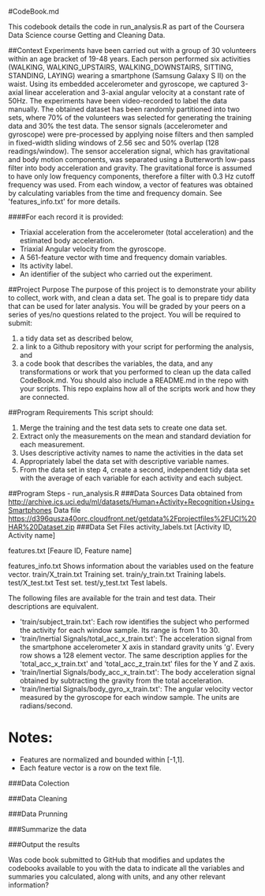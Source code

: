 #CodeBook.md

This codebook details the code in run_analysis.R as part of the Coursera Data Science course Getting and Cleaning Data.

##Context
Experiments have been carried out with a group of 30 volunteers within an age bracket of 19-48 years. 
Each person performed six activities (WALKING, WALKING_UPSTAIRS, WALKING_DOWNSTAIRS, SITTING, STANDING, LAYING) wearing a smartphone (Samsung Galaxy S II) on the waist. 
Using its embedded accelerometer and gyroscope, we captured 3-axial linear acceleration and 3-axial angular velocity at a constant rate of 50Hz. 
The experiments have been video-recorded to label the data manually. 
The obtained dataset has been randomly partitioned into two sets, where 70% of the volunteers was selected for generating the training data and 30% the test data. 
The sensor signals (accelerometer and gyroscope) were pre-processed by applying noise filters and then sampled in fixed-width sliding windows of 2.56 sec and 50% overlap (128 readings/window). 
The sensor acceleration signal, which has gravitational and body motion components, was separated using a Butterworth low-pass filter into body acceleration and gravity. 
The gravitational force is assumed to have only low frequency components, therefore a filter with 0.3 Hz cutoff frequency was used. 
From each window, a vector of features was obtained by calculating variables from the time and frequency domain. See 'features_info.txt' for more details. 

####For each record it is provided:
- Triaxial acceleration from the accelerometer (total acceleration) and the estimated body acceleration.
- Triaxial Angular velocity from the gyroscope. 
- A 561-feature vector with time and frequency domain variables. 
- Its activity label. 
- An identifier of the subject who carried out the experiment.


##Project Purpose
The purpose of this project is to demonstrate your ability to collect, work with, and clean a data set. 
The goal is to prepare tidy data that can be used for later analysis. You will be graded by your peers on a series of yes/no questions related to the project. 
You will be required to submit: 
1) a tidy data set as described below, 
2) a link to a Github repository with your script for performing the analysis, and 
3) a code book that describes the variables, the data, and any transformations or work that you performed to clean up the data called CodeBook.md. You should also include a README.md in the repo with your scripts. This repo explains how all of the scripts work and how they are connected.  

  
##Program Requirements
 This script should: 
 1.	Merge the training and the test data sets to create one data set.
 2.	Extract only the measurements on the mean and standard deviation for each measurement. 
 3.	Uses descriptive activity names to name the activities in the data set
 4.	Appropriately label the data set with descriptive variable names. 
 5.	From the data set in step 4, create a second, independent tidy data set with the average of each variable for each activity and each subject.
 


##Program Steps - run_analysis.R
###Data Sources
 Data obtained from http://archive.ics.uci.edu/ml/datasets/Human+Activity+Recognition+Using+Smartphones 
 Data file https://d396qusza40orc.cloudfront.net/getdata%2Fprojectfiles%2FUCI%20HAR%20Dataset.zip 
###Data Set Files
activity_labels.txt [Activity ID, Activity name]

features.txt 		[Feaure ID, Feature name]

features_info.txt 	Shows information about the variables used on the feature vector.
train/X_train.txt 	Training set.
train/y_train.txt 	Training labels.
test/X_test.txt 	Test set.
test/y_test.txt 	Test labels.

The following files are available for the train and test data. Their descriptions are equivalent. 
- 'train/subject_train.txt': Each row identifies the subject who performed the activity for each window sample. Its range is from 1 to 30. 
- 'train/Inertial Signals/total_acc_x_train.txt': The acceleration signal from the smartphone accelerometer X axis in standard gravity units 'g'. Every row shows a 128 element vector. The same description applies for the 'total_acc_x_train.txt' and 'total_acc_z_train.txt' files for the Y and Z axis. 
- 'train/Inertial Signals/body_acc_x_train.txt': The body acceleration signal obtained by subtracting the gravity from the total acceleration. 
- 'train/Inertial Signals/body_gyro_x_train.txt': The angular velocity vector measured by the gyroscope for each window sample. The units are radians/second. 

Notes: 
======
- Features are normalized and bounded within [-1,1].
- Each feature vector is a row on the text file.


###Data Colection

###Data Cleaning

###Data Prunning

###Summarize the data

###Output the results

Was code book submitted to GitHub that modifies and updates the codebooks available to you with the data to indicate all the variables and summaries you calculated, along with units, and any other relevant information?
